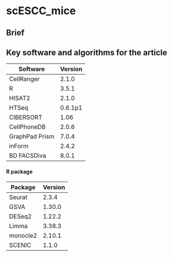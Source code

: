 # scESCC_mice


## Brief

## Key software and algorithms for the article
| Software |  Version |
| -----    | ------  | 
CellRanger |  2.1.0 |
R |  3.5.1 | 
HISAT2 |  2.1.0 |
HTSeq |  0.6.1p1 |
CIBERSORT |  1.06 |
CellPhoneDB |  2.0.6 |
GraphPad Prism |  7.0.4 |
inForm |  2.4.2 |
BD FACSDiva |  8.0.1 |

#### R package
| Package |  Version |
| -----    | ------  | 
Seurat |  2.3.4 |
GSVA |  1.30.0 |
DESeq2 |  1.22.2 |
Limma |  3.38.3 |
monocle2 |  2.10.1 |
SCENIC |  1.1.0 |
